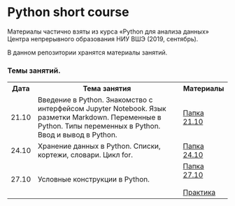 # Python short course

Материалы частично взяты из курса «Python для анализа данных» Центра непрерывного образования НИУ ВШЭ (2019, сентябрь).

В данном репозитории хранятся материалы занятий.

### Темы занятий.

<table>
<tr>
  <th>Дата</th>
  <th>Тема занятия</th>
  <th>Материалы</th>
</tr>
 <tr>
  <td>21.10</td>
  <td>Введение в Python. Знакомство с интерфейсом Jupyter Notebook. Язык разметки Markdown. Переменные в Python. Типы переменных в Python. Ввод и вывод в Python.</td>
   <td><a href="https://github.com/Loveskyrim/short_python_course/tree/master/21.10">Папка 21.10</a></td>
</tr>
  <tr>
  <td>24.10</td>
  <td>Хранение данных в Python. Списки, кортежи, словари. Цикл for.</td>
  <td><a href="https://github.com/Loveskyrim/short_python_course/tree/master/24.10">Папка 24.10</a></td>
</tr>
  <tr>
  <td>27.10</td>
  <td>Условные конструкции в Python.</td>
  <td><a href="https://github.com/Loveskyrim/short_python_course/tree/master/27.10">Папка 27.10</a><br><br>
    <a href="https://nbviewer.jupyter.org/github/roctbb/pydat19/blob/master/25.09/practice-1.ipynb">Практика</a></td>
</tr>
</table>
